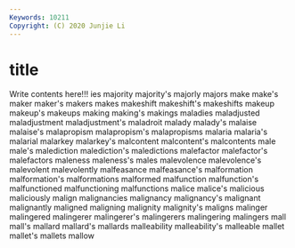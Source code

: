 ```yaml
---
Keywords: 10211
Copyright: (C) 2020 Junjie Li
---
```


# title

Write contents here!!!
ies 
majority 
majority's 
majorly 
majors 
make 
make's 
maker 
maker's
makers 
makes 
makeshift 
makeshift's 
makeshifts 
makeup 
makeup's 
makeups 
making 
making's
makings 
maladies 
maladjusted 
maladjustment 
maladjustment's 
maladroit 
malady 
malady's 
malaise 
malaise's
malapropism 
malapropism's 
malapropisms 
malaria 
malaria's 
malarial 
malarkey 
malarkey's 
malcontent 
malcontent's
malcontents 
male 
male's 
malediction 
malediction's 
maledictions 
malefactor 
malefactor's 
malefactors 
maleness
maleness's 
males 
malevolence 
malevolence's 
malevolent 
malevolently 
malfeasance 
malfeasance's 
malformation 
malformation's
malformations 
malformed 
malfunction 
malfunction's 
malfunctioned 
malfunctioning 
malfunctions 
malice 
malice's 
malicious
maliciously 
malign 
malignancies 
malignancy 
malignancy's 
malignant 
malignantly 
maligned 
maligning 
malignity
malignity's 
maligns 
malinger 
malingered 
malingerer 
malingerer's 
malingerers 
malingering 
malingers 
mall
mall's 
mallard 
mallard's 
mallards 
malleability 
malleability's 
malleable 
mallet 
mallet's 
mallets
mallow 
